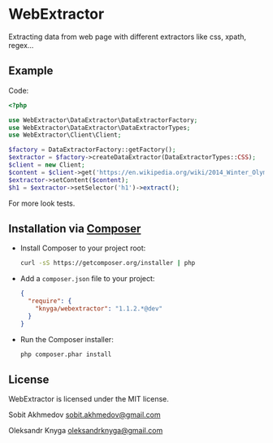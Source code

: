 WebExtractor
========================
Extracting data from web page with different extractors like css, xpath, regex...


Example
-----------

Code:

```php
<?php

use WebExtractor\DataExtractor\DataExtractorFactory;
use WebExtractor\DataExtractor\DataExtractorTypes;
use WebExtractor\Client\Client;

$factory = DataExtractorFactory::getFactory();
$extractor = $factory->createDataExtractor(DataExtractorTypes::CSS);
$client = new Client;
$content = $client->get('https://en.wikipedia.org/wiki/2014_Winter_Olympics');
$extractor->setContent($content);
$h1 = $extractor->setSelector('h1')->extract();
```

For more look tests.

Installation via [Composer](http://getcomposer.org/)
------------

 * Install Composer to your project root:
    ```bash
    curl -sS https://getcomposer.org/installer | php
    ```

 * Add a `composer.json` file to your project:
    ```json
    {
      "require": {
        "knyga/webextractor": "1.1.2.*@dev"
      }
    }
    ```

 * Run the Composer installer:
    ```bash
    php composer.phar install
    ```

License
-------

WebExtractor is licensed under the MIT license.

Sobit Akhmedov <sobit.akhmedov@gmail.com>

Oleksandr Knyga <oleksandrknyga@gmail.com>
